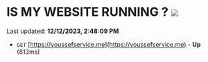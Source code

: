 # IS MY WEBSITE RUNNING ? [![](https://img.shields.io/static/v1?label=Sponsor&message=%E2%9D%A4&logo=GitHub&color=%23fe8e86)](https://github.com/sponsors/<username>)

Last updated: **12/12/2023, 2:48:09 PM**

- `GET` [https://youssefservice.me](https://youssefservice.me) - **Up** (813ms)
